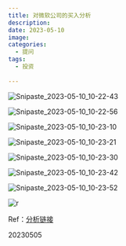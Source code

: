 ```yaml
---
title: 对微软公司的买入分析
description: 
date: 2023-05-10
image: 
categories:
  - 提问
tags:
  - 投资
 
---
```



![Snipaste_2023-05-10_10-22-43](http://pbox.online/202305101024222.png)

![Snipaste_2023-05-10_10-22-56](http://pbox.online/202305101024256.png)

![Snipaste_2023-05-10_10-23-10](http://pbox.online/202305101024279.png)

![Snipaste_2023-05-10_10-23-21](http://pbox.online/202305101024305.png)

![Snipaste_2023-05-10_10-23-30](http://pbox.online/202305101024509.png)

![Snipaste_2023-05-10_10-23-42](http://pbox.online/202305101024527.png)

![Snipaste_2023-05-10_10-23-52](http://pbox.online/202305101024566.png)

![r](http://pbox.online/202305101024634.png)

Ref：[分析链接](https://hyp.is/go?url=https%3A%2F%2F42share.io%2Fgpt%2F1537767721&group=__world__)

20230505

